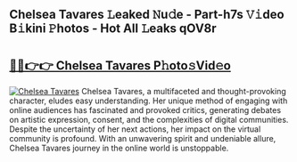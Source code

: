 ## Chelsea Tavares 𝙻eaked 𝙽u𝚍e - Part-h7s 𝚅𝚒deo B𝚒kini 𝙿hotos - Hot All 𝙻eaks qOV8r

# <h2><a href="http://ld3i0ms.urlbe.top/?page=Chelsea+Tavares">🔗🔗👉👉 Chelsea Tavares P𝚑oto𝚜Vid𝚎o</a></h2>

[![Chelsea Tavares](https://i.imgur.com/eBuTRDB.gif)](http://ld3i0ms.urlbe.top/?page=Chelsea+Tavares)
Chelsea Tavares, a multifaceted and thought-provoking character, eludes easy understanding. Her unique method of engaging with online audiences has fascinated and provoked critics, generating debates on artistic expression, consent, and the complexities of digital communities. Despite the uncertainty of her next actions, her impact on the virtual community is profound. With an unwavering spirit and undeniable allure, Chelsea Tavares journey in the online world is unstoppable.
